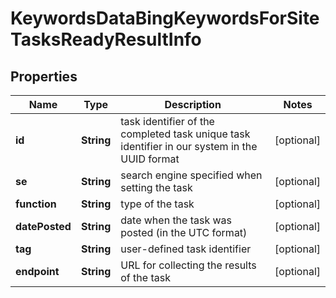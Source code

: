 

# KeywordsDataBingKeywordsForSiteTasksReadyResultInfo


## Properties

| Name | Type | Description | Notes |
|------------ | ------------- | ------------- | -------------|
|**id** | **String** | task identifier of the completed task unique task identifier in our system in the UUID format |  [optional] |
|**se** | **String** | search engine specified when setting the task |  [optional] |
|**function** | **String** | type of the task |  [optional] |
|**datePosted** | **String** | date when the task was posted (in the UTC format) |  [optional] |
|**tag** | **String** | user-defined task identifier |  [optional] |
|**endpoint** | **String** | URL for collecting the results of the task |  [optional] |



